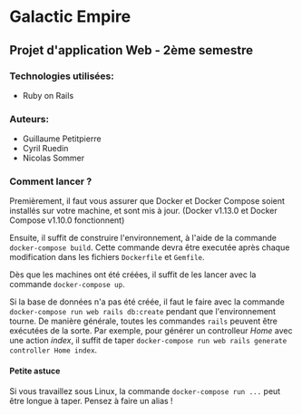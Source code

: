 # Galactic Empire

## Projet d'application Web - 2ème semestre

### Technologies utilisées:

* Ruby on Rails

### Auteurs:

* Guillaume Petitpierre
* Cyril Ruedin
* Nicolas Sommer

### Comment lancer ?

Premièrement, il faut vous assurer que Docker et Docker Compose soient installés sur votre machine, et sont mis à jour. (Docker v1.13.0 et Docker Compose v1.10.0 fonctionnent)

Ensuite, il suffit de construire l'environnement, à l'aide de la commande `docker-compose build`. Cette commande devra être executée après chaque modification dans les fichiers `Dockerfile` et `Gemfile`.

Dès que les machines ont été créées, il suffit de les lancer avec la commande `docker-compose up`.

Si la base de données n'a pas été créée, il faut le faire avec la commande `docker-compose run web rails db:create` pendant que l'environnement tourne. De manière générale, toutes les commandes `rails` peuvent être exécutées de la sorte. Par exemple, pour générer un controlleur _Home_ avec une action _index_, il suffit de taper `docker-compose run web rails generate controller Home index`.

#### Petite astuce

Si vous travaillez sous Linux, la commande `docker-compose run ...` peut être longue à taper. Pensez à faire un alias !
